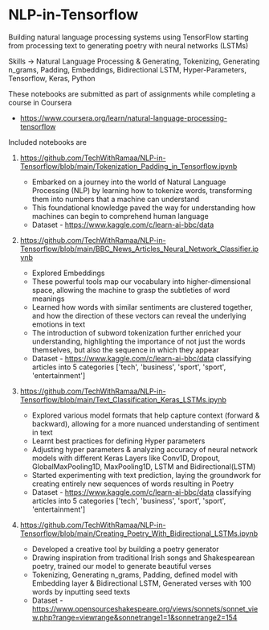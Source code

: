 # NLP-in-Tensorflow
Building natural language processing systems using TensorFlow starting from processing text to generating poetry with neural networks (LSTMs)

Skills -> Natural Language Processing & Generating, Tokenizing, Generating n_grams, Padding, Embeddings, Bidirectional LSTM, Hyper-Parameters, Tensorflow, Keras, Python

These notebooks are submitted as part of assignments while completing a course in Coursera
* https://www.coursera.org/learn/natural-language-processing-tensorflow

Included notebooks are 
1) https://github.com/TechWithRamaa/NLP-in-Tensorflow/blob/main/Tokenization_Padding_in_Tensorflow.ipynb
   * Embarked on a journey into the world of Natural Language Processing (NLP) by learning how to tokenize words, transforming them into numbers that a machine can understand
   * This foundational knowledge paved the way for understanding how machines can begin to comprehend human language
   * Dataset - https://www.kaggle.com/c/learn-ai-bbc/data

2) https://github.com/TechWithRamaa/NLP-in-Tensorflow/blob/main/BBC_News_Articles_Neural_Network_Classifier.ipynb
   * Explored Embeddings
   * These powerful tools map our vocabulary into higher-dimensional space, allowing the machine to grasp the subtleties of word meanings
   * Learned how words with similar sentiments are clustered together, and how the direction of these vectors can reveal the underlying emotions in text
   * The introduction of subword tokenization further enriched your understanding, highlighting the importance of not just the words themselves, but also the sequence in which they appear
   * Dataset - https://www.kaggle.com/c/learn-ai-bbc/data classifying articles into 5 categories ['tech', 'business', 'sport', 'sport', 'entertainment']

3) https://github.com/TechWithRamaa/NLP-in-Tensorflow/blob/main/Text_Classification_Keras_LSTMs.ipynb
    * Explored various model formats that help capture context (forward & backward), allowing for a more nuanced understanding of sentiment in text
    * Learnt best practices for defining Hyper parameters
    * Adjusting hyper parameters & analyzing accuracy of neural network models with different Keras Layers like Conv1D, Dropout, GlobalMaxPooling1D, MaxPooling1D, LSTM and Bidirectional(LSTM)
    * Started experimenting with text prediction, laying the groundwork for creating entirely new sequences of words resulting in Poetry
    * Dataset - https://www.kaggle.com/c/learn-ai-bbc/data classifying articles into 5 categories ['tech', 'business', 'sport', 'sport', 'entertainment']

4) https://github.com/TechWithRamaa/NLP-in-Tensorflow/blob/main/Creating_Poetry_With_Bidirectional_LSTMs.ipynb
    * Developed a creative tool by building a poetry generator
    * Drawing inspiration from traditional Irish songs and Shakespearean poetry, trained our model to generate beautiful verses
    * Tokenizing, Generating n_grams, Padding, defined model with Embedding layer & Bidirectional LSTM, Generated verses with 100 words by inputting seed texts
    * Dataset - https://www.opensourceshakespeare.org/views/sonnets/sonnet_view.php?range=viewrange&sonnetrange1=1&sonnetrange2=154
   
